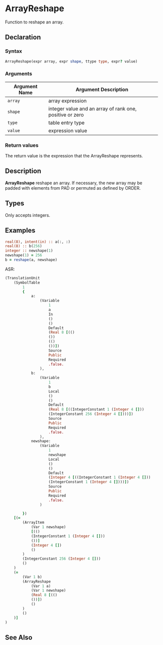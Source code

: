 # ArrayReshape

Function to reshape an array.

## Declaration

### Syntax

```fortran
ArrayReshape(expr array, expr shape, ttype type, expr? value)
```

### Arguments

| Argument Name | Argument Description |
|---------------|----------------------|
|`array`  | array expression |
|`shape` | integer value and an array of rank one, positive or zero |
|`type` | table entry type |
|`value`| expression value|

### Return values

The return value is the expression that the ArrayReshape represents.

## Description

**ArrayReshape** reshape an array. If necessary, the new array may be padded
with elements from PAD or permuted as defined by ORDER.

## Types

Only accepts integers.

## Examples

```fortran
real(8), intent(in) :: a(:, :)
real(8) :: b(256)
integer :: newshape(1)
newshape(1) = 256
b = reshape(a, newshape)
```

ASR:

```fortran
(TranslationUnit
    (SymbolTable
        1
        {
            a:
                (Variable
                    1
                    a
                    In
                    ()
                    ()
                    Default
                    (Real 8 [(()
                    ())
                    (()
                    ())])
                    Source
                    Public
                    Required
                    .false.
                ),
            b:
                (Variable
                    1
                    b
                    Local
                    ()
                    ()
                    Default
                    (Real 8 [((IntegerConstant 1 (Integer 4 []))
                    (IntegerConstant 256 (Integer 4 [])))])
                    Source
                    Public
                    Required
                    .false.
                ),
            newshape:
                (Variable
                    1
                    newshape
                    Local
                    ()
                    ()
                    Default
                    (Integer 4 [((IntegerConstant 1 (Integer 4 []))
                    (IntegerConstant 1 (Integer 4 [])))])
                    Source
                    Public
                    Required
                    .false.
                )

        })
    [(=
        (ArrayItem
            (Var 1 newshape)
            [(()
            (IntegerConstant 1 (Integer 4 []))
            ())]
            (Integer 4 [])
            ()
        )
        (IntegerConstant 256 (Integer 4 []))
        ()
    )
    (=
        (Var 1 b)
        (ArrayReshape
            (Var 1 a)
            (Var 1 newshape)
            (Real 8 [(()
            ())])
            ()
        )
        ()
    )]
)

```

## See Also

